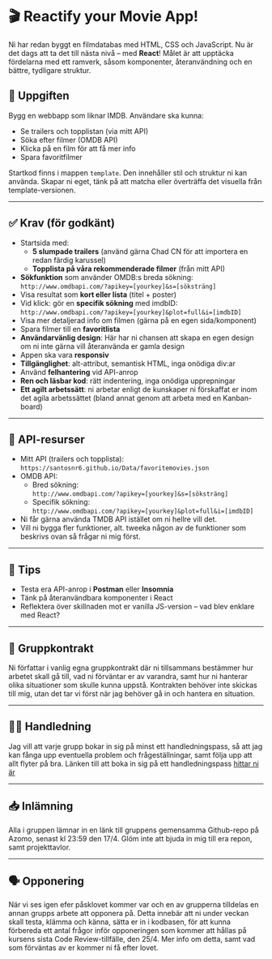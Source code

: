 # 🎬 Reactify your Movie App!

Ni har redan byggt en filmdatabas med HTML, CSS och JavaScript. Nu är det dags att ta det till nästa nivå – med **React**! Målet är att upptäcka fördelarna med ett ramverk, såsom komponenter, återanvändning och en bättre, tydligare struktur.

## 🧩 Uppgiften

Bygg en webbapp som liknar IMDB. Användare ska kunna:

- Se trailers och topplistan (via mitt API)
- Söka efter filmer (OMDB API)
- Klicka på en film för att få mer info
- Spara favoritfilmer

Startkod finns i mappen `template`. Den innehåller stil och struktur ni kan använda. Skapar ni eget, tänk på att matcha eller överträffa det visuella från template-versionen.

---

## ✅ Krav (för godkänt)

- Startsida med:
  - **5 slumpade trailers** (använd gärna Chad CN för att importera en redan färdig karussel)
  - **Topplista på våra rekommenderade filmer** (från mitt API)
- **Sökfunktion** som använder OMDB:s breda sökning:  
  `http://www.omdbapi.com/?apikey=[yourkey]&s=[söksträng]`
- Visa resultat som **kort eller lista** (titel + poster)
- Vid klick: gör en **specifik sökning** med imdbID:  
  `http://www.omdbapi.com/?apikey=[yourkey]&plot=full&i=[imdbID]`
- Visa mer detaljerad info om filmen (gärna på en egen sida/komponent)
- Spara filmer till en **favoritlista**
- **Användarvänlig design**: Här har ni chansen att skapa en egen design om ni inte gärna vill återanvända er gamla design
- Appen ska vara **responsiv**
- **Tillgänglighet**: alt-attribut, semantisk HTML, inga onödiga div:ar
- Använd **felhantering** vid API-anrop
- **Ren och läsbar kod**: rätt indentering, inga onödiga upprepningar
- **Ett agilt arbetssätt**: ni arbetar enligt de kunskaper ni förskaffat er inom det agila arbetssättet (bland annat genom att arbeta med en Kanban-board)

---

## 🔧 API-resurser

- Mitt API (trailers och topplista):  
  `https://santosnr6.github.io/Data/favoritemovies.json`
- OMDB API:
  - Bred sökning:  
    `http://www.omdbapi.com/?apikey=[yourkey]&s=[söksträng]`
  - Specifik sökning:  
    `http://www.omdbapi.com/?apikey=[yourkey]&plot=full&i=[imdbID]`
- Ni får gärna använda TMDB API istället om ni hellre vill det.
- Vill ni bygga fler funktioner, alt. tweeka någon av de funktioner som beskrivs ovan så frågar ni mig först.

---

## 🧪 Tips

- Testa era API-anrop i **Postman** eller **Insomnia**
- Tänk på återanvändbara komponenter i React
- Reflektera över skillnaden mot er vanilla JS-version – vad blev enklare med React?

---

## 👥 Gruppkontrakt

Ni författar i vanlig egna gruppkontrakt där ni tillsammans bestämmer hur arbetet skall gå till, vad ni förväntar er av varandra, samt hur ni hanterar olika situationer som skulle kunna uppstå. Kontrakten behöver inte skickas till mig, utan det tar vi först när jag behöver gå in och hantera en situation.

---

## 🧑‍🏫 Handledning

Jag vill att varje grupp bokar in sig på minst ett handledningspass, så att jag kan fånga upp eventuella problem och frågeställningar, samt följa upp att allt flyter på bra. Länken till att boka in sig på ett handledningspass [hittar ni är](https://docs.google.com/spreadsheets/d/10r8y-zwTPNmwiiGzbT8L-Su75svkLeNUWy3WbbN-qns/edit?usp=sharing)

---

## 📥 Inlämning

Alla i gruppen lämnar in en länk till gruppens gemensamma Github-repo på Azomo, senast kl 23:59 den 17/4. Glöm inte att bjuda in mig till era repon, samt projekttavlor.

---

## 🗣️ Opponering

När vi ses igen efer påsklovet kommer var och en av grupperna tilldelas en annan grupps arbete att opponera på. Detta innebär att ni under veckan skall testa, klämma och känna, sätta er in i kodbasen, för att kunna förbereda ett antal frågor inför opponeringen som kommer att hållas på kursens sista Code Review-tillfälle, den 25/4. Mer info om detta, samt vad som förväntas av er kommer ni få efter lovet.
